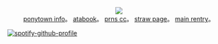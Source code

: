 <p align="center">
<img src="https://i.postimg.cc/3rp8F18C/Untitled2642-20250524132455.png">   
<br><a href="https://rentry.co/skulls">ponytown info</a>。 <a href=https://ishmael.atabook.org>atabook</a>。 <a href=https://pronouns.cc/@girleraser>prns cc</a>。  <a href=https://lovepuppy.straw.page>straw page</a>。 <a href="https://rentry.co/zerum"> main rentry</a>。 <br
</p>

[![spotify-github-profile](https://spotify-github-profile.kittinanx.com/api/view?uid=316jynlqyyw2teijbwdr2dzem624&cover_image=true&theme=natemoo-re&show_offline=true&background_color=ffffff&interchange=true&bar_color=e0f9b1&bar_color_cover=false)](https://spotify-github-profile.kittinanx.com/api/view?uid=316jynlqyyw2teijbwdr2dzem624&redirect=true)
